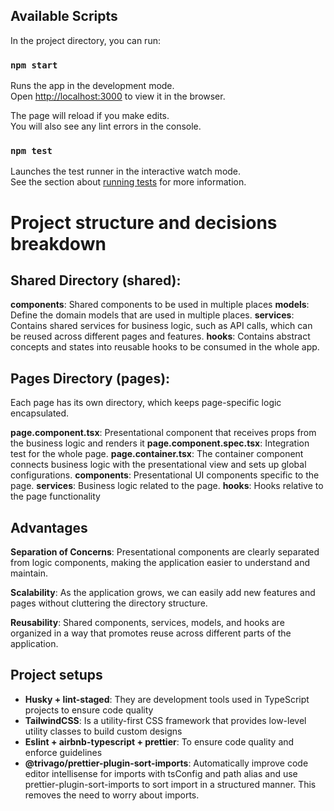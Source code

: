 ## Available Scripts

In the project directory, you can run:

### `npm start`

Runs the app in the development mode.\
Open [http://localhost:3000](http://localhost:3000) to view it in the browser.

The page will reload if you make edits.\
You will also see any lint errors in the console.

### `npm test`

Launches the test runner in the interactive watch mode.\
See the section about [running tests](https://facebook.github.io/create-react-app/docs/running-tests) for more information.

# Project structure and decisions breakdown

## Shared Directory (shared):

**components**: Shared components to be used in multiple places
**models**: Define the domain models that are used in multiple places.
**services**: Contains shared services for business logic, such as API calls, which can be reused across different pages and features.
**hooks**: Contains abstract concepts and states into reusable hooks to be consumed in the whole app.

## Pages Directory (pages):

Each page has its own directory, which keeps page-specific logic encapsulated.

**page.component.tsx**: Presentational component that receives props from the business logic and renders it
**page.component.spec.tsx**: Integration test for the whole page.
**page.container.tsx**: The container component connects business logic with the presentational view and sets up global configurations.
**components**: Presentational UI components specific to the page.
**services**: Business logic related to the page.
**hooks**: Hooks relative to the page functionality

## Advantages

**Separation of Concerns**: Presentational components are clearly separated from logic components, making the application easier to understand and maintain.

**Scalability**: As the application grows, we can easily add new features and pages without cluttering the directory structure.

**Reusability**: Shared components, services, models, and hooks are organized in a way that promotes reuse across different parts of the application.

## Project setups

- **Husky + lint-staged**: They are development tools used in TypeScript projects to ensure code quality
- **TailwindCSS**: Is a utility-first CSS framework that provides low-level utility classes to build custom designs
- **Eslint + airbnb-typescript + prettier**: To ensure code quality and enforce guidelines
- **@trivago/prettier-plugin-sort-imports**: Automatically improve code editor intellisense for imports with tsConfig and path alias and use prettier-plugin-sort-imports to sort import in a structured manner. This removes the need to worry about imports.
